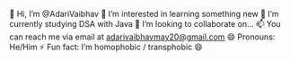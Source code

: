 👋 Hi, I’m @AdariVaibhav
👀 I’m interested in learning something new
🌱 I’m currently studying DSA with Java
💞 I’m looking to collaborate on...
📫 You can reach me via email at adarivaibhavmay20@gmail.com
😄 Pronouns: He/Him
⚡ Fun fact: I’m homophobic / transphobic 😄

<!---
AdariVaibhav/AdariVaibhav is a ✨ special ✨ repository because its `README.md` (this file) appears on your GitHub profile.
You can click the Preview link to take a look at your changes.
--->
